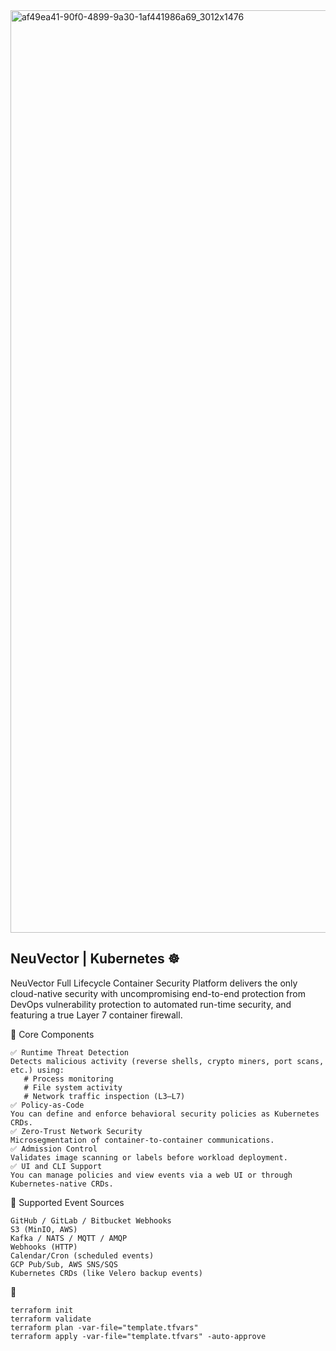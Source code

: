 <img width="3012" height="1476" alt="af49ea41-90f0-4899-9a30-1af441986a69_3012x1476" src="https://github.com/user-attachments/assets/2b07d5d2-4a61-4225-9cdd-d0858e9b15e7" />

## NeuVector | Kubernetes ☸️
NeuVector Full Lifecycle Container Security Platform delivers the only cloud-native security with uncompromising end-to-end protection from DevOps vulnerability protection to automated run-time security, and featuring a true Layer 7 container firewall.

🧱 Core Components
```
✅ Runtime Threat Detection
Detects malicious activity (reverse shells, crypto miners, port scans, etc.) using:
   # Process monitoring
   # File system activity
   # Network traffic inspection (L3–L7)
✅ Policy-as-Code
You can define and enforce behavioral security policies as Kubernetes CRDs.
✅ Zero-Trust Network Security
Microsegmentation of container-to-container communications.
✅ Admission Control
Validates image scanning or labels before workload deployment.
✅ UI and CLI Support
You can manage policies and view events via a web UI or through Kubernetes-native CRDs.
```

🔌 Supported Event Sources
```
GitHub / GitLab / Bitbucket Webhooks
S3 (MinIO, AWS)
Kafka / NATS / MQTT / AMQP
Webhooks (HTTP)
Calendar/Cron (scheduled events)
GCP Pub/Sub, AWS SNS/SQS
Kubernetes CRDs (like Velero backup events)
```

🚀 
```
terraform init
terraform validate
terraform plan -var-file="template.tfvars"
terraform apply -var-file="template.tfvars" -auto-approve
```





